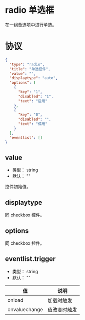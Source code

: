 # radio 单选框
在一组备选项中进行单选。

# 协议
```json
{
  "type": "radio",
  "title": "单选控件",
  "value": "",
  "displaytype": "auto",
  "options": [
    {
      "key": "1",
      "disabled": "1",
      "text": "启用"
    },
    {
      "key": "0",
      "disabled": "",
      "text": "停用"
    }
  ],
  "eventlist": []
}
```

## value
+ 类型： string
+ 默认： ""

控件初始值。

## displaytype
同 checkbox 控件。

## options
同 checkbox 控件。

## eventlist.trigger
+ 类型： string
+ 默认： ""

| 值 | 说明 |
| ---- | ---- |
| onload | 加载时触发 |
| onvaluechange | 值改变时触发 |







